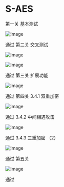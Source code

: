 # S-AES
第一关
基本测试

![image](https://github.com/Vincent910603/S-AES/assets/75138057/fbdd7f4a-b3c9-4c14-9595-5bf670bdc115)

通过
第二关
交叉测试

![image](https://github.com/Vincent910603/S-AES/assets/75138057/aefaae38-9320-4867-999a-d7285ad1d462)

![image](https://github.com/Vincent910603/S-AES/assets/75138057/3490bcdb-212c-454e-a600-c98e9c8abfb5)

通过
第三关
扩展功能

![image](https://github.com/Vincent910603/S-AES/assets/75138057/f1e2dc2d-8e2d-47d4-ac6b-89b8efaf3495)

通过
第四关
3.4.1
双重加密

![image](https://github.com/Vincent910603/S-AES/assets/75138057/2268fd68-8ac4-4e5a-9664-3efcf54a9eae)

通过
3.4.2
中间相遇攻击

![image](https://github.com/Vincent910603/S-AES/assets/75138057/bf855118-c687-4713-ad0a-2e2def8594f4)

通过
3.4.3
三重加密
（2）

![image](https://github.com/Vincent910603/S-AES/assets/75138057/be5d1a70-ac06-44c2-b457-4536ec07a5a2)

通过
第五关

![image](https://github.com/Vincent910603/S-AES/assets/75138057/603c873a-a37f-4411-b7f9-6b420e28814d)

通过







